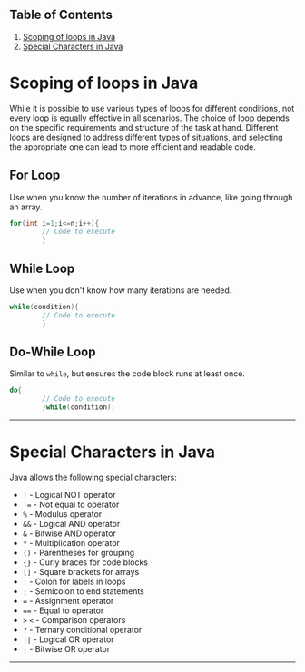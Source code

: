 ## Table of Contents

1. [Scoping of loops in Java](#Scoping-of-loops-in-Java)
2. [Special Characters in Java](#Special-Characters-in-Java)

# Scoping of loops in Java

While it is possible to use various types of loops for different conditions, not every loop is equally effective in all scenarios. The choice of loop depends on the specific requirements and structure of the task at hand. Different loops are designed to address different types of situations, and selecting the appropriate one can lead to more efficient and readable code.

## For Loop

Use when you know the number of iterations in advance, like going through an array.

```java
for(int i=1;i<=n;i++){
        // Code to execute
        }
```

## While Loop

Use when you don't know how many iterations are needed.

```java
while(condition){
        // Code to execute
        }
```

## Do-While Loop

Similar to `while`, but ensures the code block runs at least once.

```java
do{
        // Code to execute
        }while(condition);
```

---

# Special Characters in Java

Java allows the following special characters:

- `!` - Logical NOT operator
- `!=` - Not equal to operator
- `%` - Modulus operator
- `&&` - Logical AND operator
- `&` - Bitwise AND operator
- `*` - Multiplication operator
- `()` - Parentheses for grouping
- `{}` - Curly braces for code blocks
- `[]` - Square brackets for arrays
- `:` - Colon for labels in loops
- `;` - Semicolon to end statements
- `=` - Assignment operator
- `==` - Equal to operator
- `>` `<` - Comparison operators
- `?` - Ternary conditional operator
- `||` - Logical OR operator
- `|` - Bitwise OR operator

---
